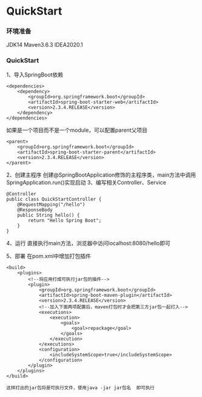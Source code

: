 # QuickStart

### 环境准备

JDK14
Maven3.6.3
IDEA2020.1

### QuickStart

1、导入SpringBoot依赖

    <dependencies>
        <dependency>
            <groupId>org.springframework.boot</groupId>
            <artifactId>spring-boot-starter-web</artifactId>
            <version>2.3.4.RELEASE</version>
        </dependency>
    </dependencies>  

如果是一个项目而不是一个module，可以配置parent父项目

    <parent>
        <groupId>org.springframework.boot</groupId>
        <artifactId>spring-boot-starter-parent</artifactId>
        <version>2.3.4.RELEASE</version>
    </parent>

2、创建主程序
    创建@SpringBootApplication修饰的主程序类，main方法中调用SpringApplication.run()实现启动
3、编写相关Controller、Service

    @Controller
    public class QuickStartController {
        @RequestMapping("/hello")
        @ResponseBody
        public String hello() {
            return "Hello Spring Boot";
        }
    }
4、运行
    直接执行main方法，浏览器中访问localhost:8080/hello即可

5、部署
    在pom.xml中增加打包插件
    
    <build>
        <plugins>
            <!--将应用打成可执行jar包的插件-->
            <plugin>
                <groupId>org.springframework.boot</groupId>
                <artifactId>spring-boot-maven-plugin</artifactId>
                <version>2.3.4.RELEASE</version>
                <!--加入下面两项配置后，maven打包时才会把第三方jar包一起打入-->
                <executions>
                    <execution>
                        <goals>
                            <goal>repackage</goal>
                        </goals>
                    </execution>
                </executions>
                <configuration>
                    <includeSystemScope>true</includeSystemScope>
                </configuration>
            </plugin>
        </plugins>
    </build>
    
    这样打出的jar包将是可执行文件，使用java -jar jar包名  即可执行